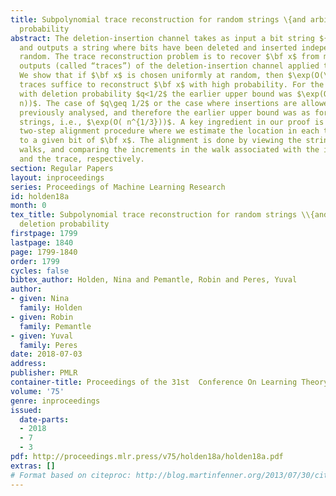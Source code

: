 ```yaml
---
title: Subpolynomial trace reconstruction for random strings \{and arbitrary deletion
  probability
abstract: The deletion-insertion channel takes as input a bit string ${\bf x}\in \{0,1\}^{n}$,
  and outputs a string where bits have been deleted and inserted independently at
  random. The trace reconstruction problem is to recover $\bf x$ from many independent
  outputs (called “traces”) of the deletion-insertion channel applied to $\bf x$.
  We show that if $\bf x$ is chosen uniformly at random, then $\exp(O(\log^{1/3} n))$
  traces suffice to reconstruct $\bf x$ with high probability. For the deletion channel
  with deletion probability $q<1/2$ the earlier upper bound was $\exp(O(\log^{1/2}
  n))$. The case of $q\geq 1/2$ or the case where insertions are allowed has not been
  previously analysed, and therefore the earlier upper bound was as for worst-case
  strings, i.e., $\exp(O( n^{1/3}))$. A key ingredient in our proof is a delicate
  two-step alignment procedure where we estimate the location in each trace corresponding
  to a given bit of $\bf x$. The alignment is done by viewing the strings as random
  walks, and comparing the increments in the walk associated with the input string
  and the trace, respectively.
section: Regular Papers
layout: inproceedings
series: Proceedings of Machine Learning Research
id: holden18a
month: 0
tex_title: Subpolynomial trace reconstruction for random strings \\{and} arbitrary
  deletion probability
firstpage: 1799
lastpage: 1840
page: 1799-1840
order: 1799
cycles: false
bibtex_author: Holden, Nina and Pemantle, Robin and Peres, Yuval
author:
- given: Nina
  family: Holden
- given: Robin
  family: Pemantle
- given: Yuval
  family: Peres
date: 2018-07-03
address: 
publisher: PMLR
container-title: Proceedings of the 31st  Conference On Learning Theory
volume: '75'
genre: inproceedings
issued:
  date-parts:
  - 2018
  - 7
  - 3
pdf: http://proceedings.mlr.press/v75/holden18a/holden18a.pdf
extras: []
# Format based on citeproc: http://blog.martinfenner.org/2013/07/30/citeproc-yaml-for-bibliographies/
---
```

